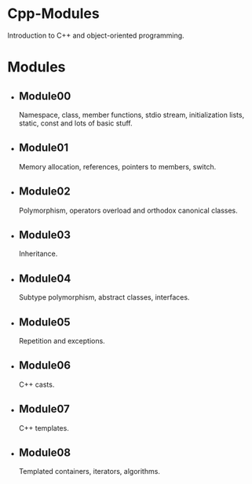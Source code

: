 # Cpp-Modules

Introduction to C++ and object-oriented programming.

# Modules

  - ## Module00

    Namespace, class, member functions, stdio stream, initialization lists, static, const and lots of basic stuff.

  - ## Module01

    Memory allocation, references, pointers to members, switch.
    
  - ## Module02

    Polymorphism, operators overload and orthodox canonical classes.
    
  - ## Module03

    Inheritance.
    
  - ## Module04

    Subtype polymorphism, abstract classes, interfaces.
    
  - ## Module05

    Repetition and exceptions.
    
  - ## Module06

    C++ casts.
    
  - ## Module07

    C++ templates.
    
  - ## Module08

    Templated containers, iterators, algorithms.
